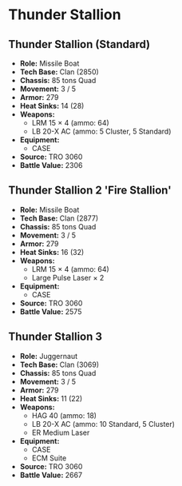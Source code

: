# Thunder Stallion
## Thunder Stallion (Standard)
- **Role:** Missile Boat
- **Tech Base:** Clan (2850)
- **Chassis:** 85 tons Quad
- **Movement:** 3 / 5
- **Armor:** 279
- **Heat Sinks:** 14 (28)
- **Weapons:**
  - LRM 15 × 4 (ammo: 64)
  - LB 20-X AC (ammo: 5 Cluster, 5 Standard)
- **Equipment:**
  - CASE
- **Source:** TRO 3060
- **Battle Value:** 2306

## Thunder Stallion 2 'Fire Stallion'
- **Role:** Missile Boat
- **Tech Base:** Clan (2877)
- **Chassis:** 85 tons Quad
- **Movement:** 3 / 5
- **Armor:** 279
- **Heat Sinks:** 16 (32)
- **Weapons:**
  - LRM 15 × 4 (ammo: 64)
  - Large Pulse Laser × 2
- **Equipment:**
  - CASE
- **Source:** TRO 3060
- **Battle Value:** 2575

## Thunder Stallion 3
- **Role:** Juggernaut
- **Tech Base:** Clan (3069)
- **Chassis:** 85 tons Quad
- **Movement:** 3 / 5
- **Armor:** 279
- **Heat Sinks:** 11 (22)
- **Weapons:**
  - HAG 40 (ammo: 18)
  - LB 20-X AC (ammo: 10 Standard, 5 Cluster)
  - ER Medium Laser
- **Equipment:**
  - CASE
  - ECM Suite
- **Source:** TRO 3060
- **Battle Value:** 2667


